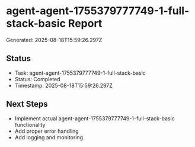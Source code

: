 # agent-agent-1755379777749-1-full-stack-basic Report

Generated: 2025-08-18T15:59:26.297Z

## Status
- Task: agent-agent-1755379777749-1-full-stack-basic
- Status: Completed
- Timestamp: 2025-08-18T15:59:26.297Z

## Next Steps
- Implement actual agent-agent-1755379777749-1-full-stack-basic functionality
- Add proper error handling
- Add logging and monitoring
